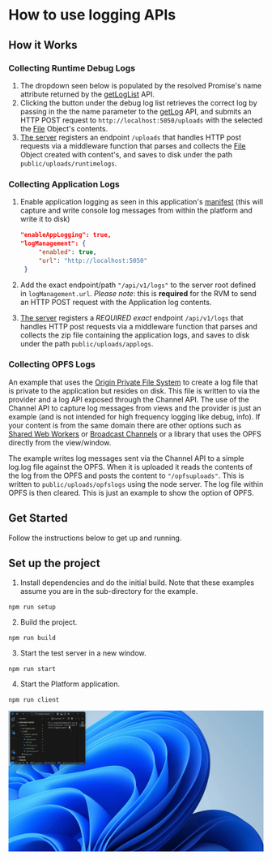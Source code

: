 # How to use logging APIs

## How it Works

### Collecting **Runtime Debug Logs**

1. The dropdown seen below is populated by the resolved Promise's name attribute returned by the [getLogList](https://developer.openfin.co/docs/javascript/stable/classes/OpenFin.System.html#getLogList) API.
2. Clicking the button under the debug log list retrieves the correct log by passing in the the name parameter to the [getLog](https://developer.openfin.co/docs/javascript/stable/classes/OpenFin.System.html#getLog) API, and submits an HTTP POST request to `http://localhost:5050/uploads` with the selected the [File](https://developer.mozilla.org/en-US/docs/Web/API/File) Object's contents.
3. [The server](server/src/index.ts) registers an endpoint `/uploads` that handles HTTP post requests via a middleware function that parses and collects the [File](https://developer.mozilla.org/en-US/docs/Web/API/File) Object created with content's, and saves to disk under the path `public/uploads/runtimelogs`.

### Collecting **Application Logs**

1. Enable application logging as seen in this application's [manifest](./public/manifest.fin.json) (this will capture and write console log messages from within the platform and write it to disk)

   ```json
   "enableAppLogging": true,
   "logManagement": {
        "enabled": true,
        "url": "http://localhost:5050"
    }
   ```

2. Add the exact endpoint/path `"/api/v1/logs"` to the server root defined in `logManagement.url`. _Please note_: this is **required** for the RVM to send an HTTP POST request with the Application log contents.
3. [The server](server/src/index.ts) registers a _REQUIRED exact_ endpoint `/api/v1/logs` that handles HTTP post requests via a middleware function that parses and collects the zip file containing the application logs, and saves to disk under the path `public/uploads/applogs`.

### Collecting **OPFS Logs**

An example that uses the [Origin Private File System](https://developer.mozilla.org/en-US/docs/Web/API/File_System_API/Origin_private_file_system) to create a log file that is private to the application but resides on disk. This file is written to via the provider and a log API exposed through the Channel API. The use of the Channel API to capture log messages from views and the provider is just an example (and is not intended for high frequency logging like debug, info). If your content is from the same domain there are other options such as [Shared Web Workers](https://developer.mozilla.org/en-US/docs/Web/API/SharedWorker) or [Broadcast Channels](https://developer.mozilla.org/en-US/docs/Web/API/Broadcast_Channel_API) or a library that uses the OPFS directly from the view/window.

The example writes log messages sent via the Channel API to a simple log.log file against the OPFS. When it is uploaded it reads the contents of the log from the OPFS and posts the content to `"/opfsuploads"`. This is written to `public/uploads/opfslogs` using the node server. The log file within OPFS is then cleared. This is just an example to show the option of OPFS.

## Get Started

Follow the instructions below to get up and running.

## Set up the project

1. Install dependencies and do the initial build. Note that these examples assume you are in the sub-directory for the example.

```shell
npm run setup
```

2. Build the project.

```shell
npm run build
```

3. Start the test server in a new window.

```shell
npm run start
```

4. Start the Platform application.

```shell
npm run client
```

![Collecting Logs Demo](./assets/runtime-logs.gif)
